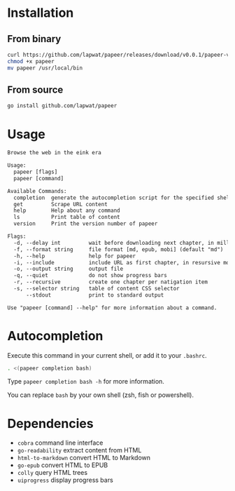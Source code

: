 # Installation

## From binary

```sh
curl https://github.com/lapwat/papeer/releases/download/v0.0.1/papeer-v0.0.1 > papeer
chmod +x papeer
mv papeer /usr/local/bin 
```

## From source

```sh
go install github.com/lapwat/papeer
```

# Usage

```txt
Browse the web in the eink era

Usage:
  papeer [flags]
  papeer [command]

Available Commands:
  completion  generate the autocompletion script for the specified shell
  get         Scrape URL content
  help        Help about any command
  ls          Print table of content
  version     Print the version number of papeer

Flags:
  -d, --delay int         wait before downloading next chapter, in milliseconds (default -1)
  -f, --format string     file format [md, epub, mobi] (default "md")
  -h, --help              help for papeer
  -i, --include           include URL as first chapter, in resursive mode
  -o, --output string     output file
  -q, --quiet             do not show progress bars
  -r, --recursive         create one chapter per natigation item
  -s, --selector string   table of content CSS selector
      --stdout            print to standard output

Use "papeer [command] --help" for more information about a command.
```

# Autocompletion

Execute this command in your current shell, or add it to your `.bashrc`.

```sh
. <(papeer completion bash)
```

Type `papeer completion bash -h` for more information.

You can replace `bash` by your own shell (zsh, fish or powershell).

# Dependencies

- `cobra` command line interface
- `go-readability` extract content from HTML
- `html-to-markdown` convert HTML to Markdown
- `go-epub` convert HTML to EPUB
- `colly` query HTML trees
- `uiprogress` display progress bars
